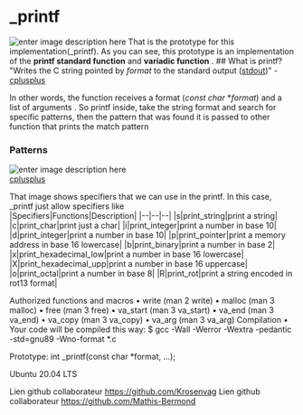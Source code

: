 ﻿# _printf  
![enter image description here](file:///C:/Users/herve/OneDrive/Documents/Sc%C3%A9nario%20Les%20enfants%20des%20dieux%20et%20des%20d%C3%A9mons/Carte%20Monde/Capture%20d'%C3%A9cran%202024-11-26%20094906.png) 
That is the prototype for this implementation(_printf). As you can see, this prototype is an implementation of the **printf standard function** and **variadic function** .  ## What is printf? "Writes the C string pointed by _format_ to the standard output ([stdout](http://www.cplusplus.com/stdout))" - [cplusplus](http://www.cplusplus.com/reference/cstdio/printf/) 

In other words, the function receives a format (*const char* **format*) and a list of arguments . So printf inside, take the string format and search for specific patterns, then the pattern that was found it is passed to other function that prints the match pattern  

### Patterns 

![enter image description here](https://i.imgur.com/vmU0FhC.png) 	
 [cplusplus](http://www.cplusplus.com/reference/cstdio/printf)  

That image shows specifiers that we can use in the printf.  In this case, _printf just allow specifiers like   
|Specifiers|Functions|Description| 
|--|--|--|
|s|print_string|print a string| 
|c|print_char|print just a char| 
|i|print_integer|print a number in base 10|
|d|print_integer|print a number in base 10|
|p|print_pointer|print a memory address in base 16 lowercase| 
|b|print_binary|print a number in base 2|
|x|print_hexadecimal_low|print a number in base 16 lowercase| 
|X|print_hexadecimal_upp|print a number in base 16 uppercase|
|o|print_octal|print a number in base 8| 
|R|print_rot|print a string encoded in rot13 format| 


Authorized functions and macros
•	write (man 2 write)
•	malloc (man 3 malloc)
•	free (man 3 free)
•	va_start (man 3 va_start)
•	va_end (man 3 va_end)
•	va_copy (man 3 va_copy)
•	va_arg (man 3 va_arg)
Compilation
•	Your code will be compiled this way:
$ gcc -Wall -Werror -Wextra -pedantic -std=gnu89 -Wno-format *.c

Prototype: 
int _printf(const char *format, ...);

Ubuntu 20.04 LTS

Lien github collaborateur https://github.com/Krosenvag
Lien github collaborateur https://github.com/Mathis-Bermond


